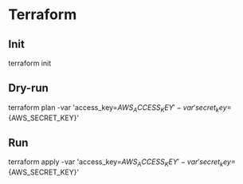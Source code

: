 # Terraform 

## Init 
terraform init

## Dry-run
terraform plan -var 'access_key=${AWS_ACCESS_KEY}' -var 'secret_key=${AWS_SECRET_KEY}'

## Run
terraform apply -var 'access_key=${AWS_ACCESS_KEY}' -var 'secret_key=${AWS_SECRET_KEY}'
